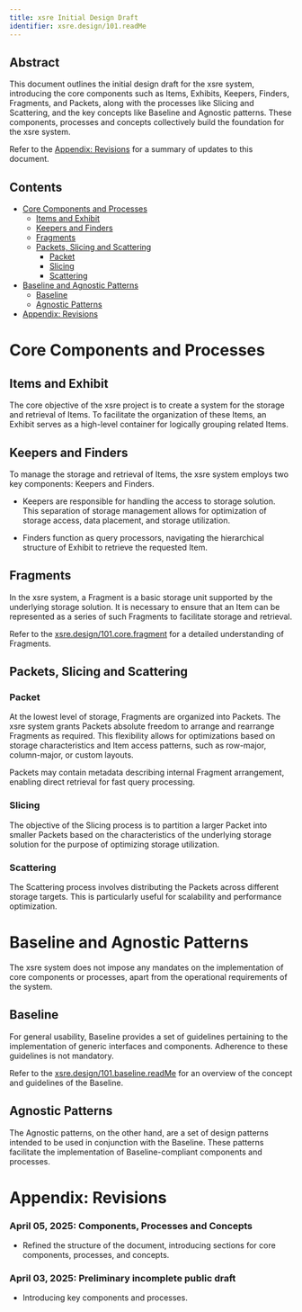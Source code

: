 ```yaml
---
title: xsre Initial Design Draft
identifier: xsre.design/101.readMe
---
```


## Abstract
This document outlines the initial design draft for the xsre system, introducing the core components such as Items, Exhibits, Keepers, Finders, Fragments, and Packets, along with the processes like Slicing and Scattering, and the key concepts like Baseline and Agnostic patterns. These components, processes and concepts collectively build the foundation for the xsre system.

Refer to the [Appendix: Revisions](#appendix-revisions) for a summary of updates to this document.

## Contents
- [Core Components and Processes](#core-components-and-processes)
    - [Items and Exhibit](#items-and-exhibit)
    - [Keepers and Finders](#keepers-and-finders)
    - [Fragments](#fragments)
    - [Packets, Slicing and Scattering](#packets-slicing-and-scattering)
        - [Packet](#packet)
        - [Slicing](#slicing)
        - [Scattering](#scattering)
- [Baseline and Agnostic Patterns](#baseline-and-agnostic-patterns)
    - [Baseline](#baseline)
    - [Agnostic Patterns](#agnostic-patterns)
- [Appendix: Revisions](#appendix-revisions)

# Core Components and Processes

## Items and Exhibit
The core objective of the xsre project is to create a system for the storage and retrieval of Items. To facilitate the organization of these Items, an Exhibit serves as a high-level container for logically grouping related Items.

## Keepers and Finders
To manage the storage and retrieval of Items, the xsre system employs two key components: Keepers and Finders.

- Keepers are responsible for handling the access to storage solution. This separation of storage management allows for optimization of storage access, data placement, and storage utilization.

- Finders function as query processors, navigating the hierarchical structure of Exhibit to retrieve the requested Item.

## Fragments
In the xsre system, a Fragment is a basic storage unit supported by the underlying storage solution. It is necessary to ensure that an Item can be represented as a series of such Fragments to facilitate storage and retrieval.

Refer to the [xsre.design/101.core.fragment](./core/fragment.md) for a detailed understanding of Fragments.

## Packets, Slicing and Scattering

### Packet
At the lowest level of storage, Fragments are organized into Packets. The xsre system grants Packets absolute freedom to arrange and rearrange Fragments as required. This flexibility allows for optimizations based on storage characteristics and Item access patterns, such as row-major, column-major, or custom layouts.

Packets may contain metadata describing internal Fragment arrangement, enabling direct retrieval for fast query processing.

### Slicing
The objective of the Slicing process is to partition a larger Packet into smaller Packets based on the characteristics of the underlying storage solution for the purpose of optimizing storage utilization.

### Scattering
The Scattering process involves distributing the Packets across different storage targets. This is particularly useful for scalability and performance optimization.

# Baseline and Agnostic Patterns
The xsre system does not impose any mandates on the implementation of core components or processes, apart from the operational requirements of the system.

## Baseline
For general usability, Baseline provides a set of guidelines pertaining to the implementation of generic interfaces and components. Adherence to these guidelines is not mandatory.

Refer to the [xsre.design/101.baseline.readMe](./baseline/readMe.md) for an overview of the concept and guidelines of the Baseline.

## Agnostic Patterns
The Agnostic patterns, on the other hand, are a set of design patterns intended to be used in conjunction with the Baseline. These patterns facilitate the implementation of Baseline-compliant components and processes.

# Appendix: Revisions

### April 05, 2025: Components, Processes and Concepts
- Refined the structure of the document, introducing sections for core components, processes, and concepts.

### April 03, 2025: Preliminary incomplete public draft
- Introducing key components and processes.
